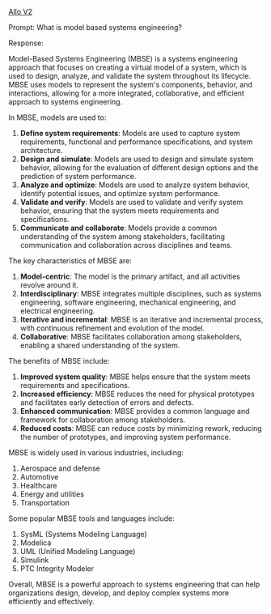 [Allo V2](https://builder.gitcoin.co/#/chains/42161/registry/0x/projects/0xf0e5c04a2340bddca272459b990f2fc8712dc2e3c6d9e16f7f7d72572dc9a697)

Prompt: What is model based systems engineering?

Response:

Model-Based Systems Engineering (MBSE) is a systems engineering approach that focuses on creating a virtual model of a system, which is used to design, analyze, and validate the system throughout its lifecycle. MBSE uses models to represent the system's components, behavior, and interactions, allowing for a more integrated, collaborative, and efficient approach to systems engineering.

In MBSE, models are used to:

1. **Define system requirements**: Models are used to capture system requirements, functional and performance specifications, and system architecture.
2. **Design and simulate**: Models are used to design and simulate system behavior, allowing for the evaluation of different design options and the prediction of system performance.
3. **Analyze and optimize**: Models are used to analyze system behavior, identify potential issues, and optimize system performance.
4. **Validate and verify**: Models are used to validate and verify system behavior, ensuring that the system meets requirements and specifications.
5. **Communicate and collaborate**: Models provide a common understanding of the system among stakeholders, facilitating communication and collaboration across disciplines and teams.

The key characteristics of MBSE are:

1. **Model-centric**: The model is the primary artifact, and all activities revolve around it.
2. **Interdisciplinary**: MBSE integrates multiple disciplines, such as systems engineering, software engineering, mechanical engineering, and electrical engineering.
3. **Iterative and incremental**: MBSE is an iterative and incremental process, with continuous refinement and evolution of the model.
4. **Collaborative**: MBSE facilitates collaboration among stakeholders, enabling a shared understanding of the system.

The benefits of MBSE include:

1. **Improved system quality**: MBSE helps ensure that the system meets requirements and specifications.
2. **Increased efficiency**: MBSE reduces the need for physical prototypes and facilitates early detection of errors and defects.
3. **Enhanced communication**: MBSE provides a common language and framework for collaboration among stakeholders.
4. **Reduced costs**: MBSE can reduce costs by minimizing rework, reducing the number of prototypes, and improving system performance.

MBSE is widely used in various industries, including:

1. Aerospace and defense
2. Automotive
3. Healthcare
4. Energy and utilities
5. Transportation

Some popular MBSE tools and languages include:

1. SysML (Systems Modeling Language)
2. Modelica
3. UML (Unified Modeling Language)
4. Simulink
5. PTC Integrity Modeler

Overall, MBSE is a powerful approach to systems engineering that can help organizations design, develop, and deploy complex systems more efficiently and effectively.